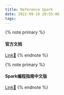 ```yaml
---
title: Reference Spark
date: 2022-09-19 20:55:06
tags:
---
```


{% note primary %}
#### 官方文档
[Link🔗](https://spark.apache.org/docs/latest/index.html)
{% endnote %}

{% note primary %}
#### Spark编程指南中文版
[Link🔗](https://aiyanbo.gitbooks.io/spark-programming-guide-zh-cn/content/index.html)
{% endnote %}

